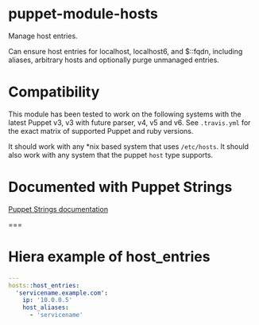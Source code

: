 # puppet-module-hosts

Manage host entries.

Can ensure host entries for localhost, localhost6, and $::fqdn, including
aliases, arbitrary hosts and optionally purge unmanaged entries.

# Compatibility

This module has been tested to work on the following systems with the
latest Puppet v3, v3 with future parser, v4, v5 and v6.  See `.travis.yml`
for the exact matrix of supported Puppet and ruby versions.

It should work with any \*nix based system that uses `/etc/hosts`.
It should also work with any system that the puppet `host` type supports.


# Documented with Puppet Strings

[Puppet Strings documentation](http://ghoneycutt.github.io/ghoneycutt-hosts/doc/puppet_classes/hosts.html)

===

# Hiera example of host_entries
```yaml
---
hosts::host_entries:
  'servicename.example.com':
    ip: '10.0.0.5'
    host_aliases:
      - 'servicename'
```
